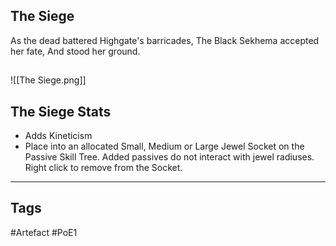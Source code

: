 ## The Siege
As the dead battered Highgate's barricades,
The Black Sekhema accepted her fate,
And stood her ground.
##
![[The Siege.png]]
## The Siege Stats
- Adds Kineticism
- Place into an allocated Small, Medium or Large Jewel Socket on the Passive Skill Tree. Added passives do not interact with jewel radiuses. Right click to remove from the Socket.


---
## Tags
#Artefact
#PoE1